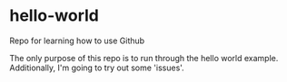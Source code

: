 # hello-world
Repo for learning how to use Github

The only purpose of this repo is to run through the hello world example.  Additionally, I'm going to try out some 'issues'.
